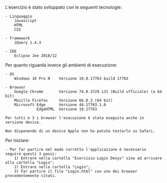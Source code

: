 L'esercizio è stato sviluppato con le seguenti tecnologie:

	- Linguaggio
		Javascript
		HTML
		CSS

	- Framework
		JQuery 1.4.3

	- IDE
		Eclipse Jee 2018/12

Per quanto riguarda invece gli ambienti di esecuzione:

	- OS
		Windows 10 Pro N	Versione 10.0.17763 build 17763

	- Browser
		Google Chrome		Versione 74.0.3729.131 (Build ufficiale) (a 64 bit)
		Mozilla Firefox		Versione 66.0.3 (64 bit)
		Microsoft Edge		Versione 44.17763.1.0
				  EdgeHTML 	Versione 18.17763

	Per tutti e 3 i browser l'esecuzione è stata eseguita anche in versione device.

	Non disponendo di un device Apple non ho potuto testarlo su Safari.

Per iniziare:

	- Per far partire nel modo corretto l'applicazione è necessario seguire questi 3 passi:
		1) Entrare nella cartella "Esercizio Login Desys" sino ad arrivare alla cartella "Login";
		2) Entrare nella cartella "Login";
		3) Far partire il file "Login.html" con uno dei browser precedentemente citati.
